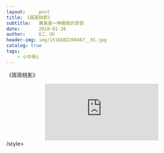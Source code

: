 ```yaml
---
layout:     post
title: 《斑斑桃影》
subtitle:   舞美是一种极致的享受
date:       2018-01-20
author:     K二（9）
header-img: img/1516682208467__01.jpg
catalog: true
tags:
    - 小华哥i
---
```

《斑斑桃影》
<center><iframe align="center" src="http://player.youku.com/embed/XMzM0NDExMzUyMA==" frameborder="0" allowfullscreen></iframe></center>/style>

